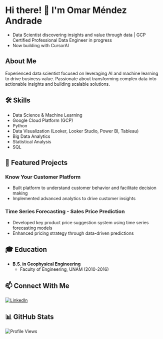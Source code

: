 # Hi there! 👋 I'm Omar Méndez Andrade

- Data Scientist discovering insights and value through data | GCP Certified Professional Data Engineer in progress
- Now building with CursorAI

## About Me
Experienced data scientist focused on leveraging AI and machine learning to drive business value. Passionate about transforming complex data into actionable insights and building scalable solutions.

## 🛠️ Skills
- Data Science & Machine Learning
- Google Cloud Platform (GCP)
- Python
- Data Visualization (Looker, Looker Studio, Power BI, Tableau)
- Big Data Analytics
- Statistical Analysis
- SQL

## 🚀 Featured Projects

### Know Your Customer Platform
- Built platform to understand customer behavior and facilitate decision making
- Implemented advanced analytics to drive customer insights

### Time Series Forecasting - Sales Price Prediction
- Developed key product price suggestion system using time series forecasting models
- Enhanced pricing strategy through data-driven predictions

## 🎓 Education
- **B.S. in Geophysical Engineering**
  - Faculty of Engineering, UNAM (2010-2016)

## 📫 Connect With Me
[![LinkedIn](https://img.shields.io/badge/LinkedIn-0077B5?style=for-the-badge&logo=linkedin&logoColor=white)](https://www.linkedin.com/in/omarmendezandrade/)

## 📊 GitHub Stats
![Profile Views](https://komarev.com/ghpvc/?username=omarmendozaaa&color=brightgreen) 
